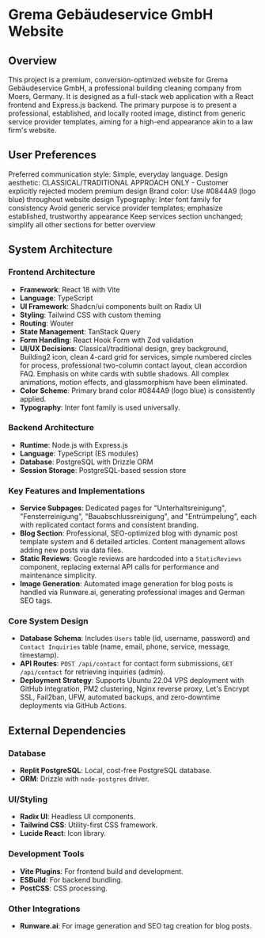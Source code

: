 # Grema Gebäudeservice GmbH Website

## Overview

This project is a premium, conversion-optimized website for Grema Gebäudeservice GmbH, a professional building cleaning company from Moers, Germany. It is designed as a full-stack web application with a React frontend and Express.js backend. The primary purpose is to present a professional, established, and locally rooted image, distinct from generic service provider templates, aiming for a high-end appearance akin to a law firm's website.

## User Preferences

Preferred communication style: Simple, everyday language.
Design aesthetic: CLASSICAL/TRADITIONAL APPROACH ONLY - Customer explicitly rejected modern premium design
Brand color: Use #0844A9 (logo blue) throughout website design
Typography: Inter font family for consistency
Avoid generic service provider templates; emphasize established, trustworthy appearance
Keep services section unchanged; simplify all other sections for better overview

## System Architecture

### Frontend Architecture
- **Framework**: React 18 with Vite
- **Language**: TypeScript
- **UI Framework**: Shadcn/ui components built on Radix UI
- **Styling**: Tailwind CSS with custom theming
- **Routing**: Wouter
- **State Management**: TanStack Query
- **Form Handling**: React Hook Form with Zod validation
- **UI/UX Decisions**: Classical/traditional design, grey background, Building2 icon, clean 4-card grid for services, simple numbered circles for process, professional two-column contact layout, clean accordion FAQ. Emphasis on white cards with subtle shadows. All complex animations, motion effects, and glassmorphism have been eliminated.
- **Color Scheme**: Primary brand color #0844A9 (logo blue) is consistently applied.
- **Typography**: Inter font family is used universally.

### Backend Architecture
- **Runtime**: Node.js with Express.js
- **Language**: TypeScript (ES modules)
- **Database**: PostgreSQL with Drizzle ORM
- **Session Storage**: PostgreSQL-based session store

### Key Features and Implementations
- **Service Subpages**: Dedicated pages for "Unterhaltsreinigung", "Fensterreinigung", "Bauabschlussreinigung", and "Entrümpelung", each with replicated contact forms and consistent branding.
- **Blog Section**: Professional, SEO-optimized blog with dynamic post template system and 6 detailed articles. Content management allows adding new posts via data files.
- **Static Reviews**: Google reviews are hardcoded into a `StaticReviews` component, replacing external API calls for performance and maintenance simplicity.
- **Image Generation**: Automated image generation for blog posts is handled via Runware.ai, generating professional images and German SEO tags.

### Core System Design
- **Database Schema**: Includes `Users` table (id, username, password) and `Contact Inquiries` table (name, email, phone, service, message, timestamp).
- **API Routes**: `POST /api/contact` for contact form submissions, `GET /api/contact` for retrieving inquiries (admin).
- **Deployment Strategy**: Supports Ubuntu 22.04 VPS deployment with GitHub integration, PM2 clustering, Nginx reverse proxy, Let's Encrypt SSL, Fail2ban, UFW, automated backups, and zero-downtime deployments via GitHub Actions.

## External Dependencies

### Database
- **Replit PostgreSQL**: Local, cost-free PostgreSQL database.
- **ORM**: Drizzle with `node-postgres` driver.

### UI/Styling
- **Radix UI**: Headless UI components.
- **Tailwind CSS**: Utility-first CSS framework.
- **Lucide React**: Icon library.

### Development Tools
- **Vite Plugins**: For frontend build and development.
- **ESBuild**: For backend bundling.
- **PostCSS**: CSS processing.

### Other Integrations
- **Runware.ai**: For image generation and SEO tag creation for blog posts.